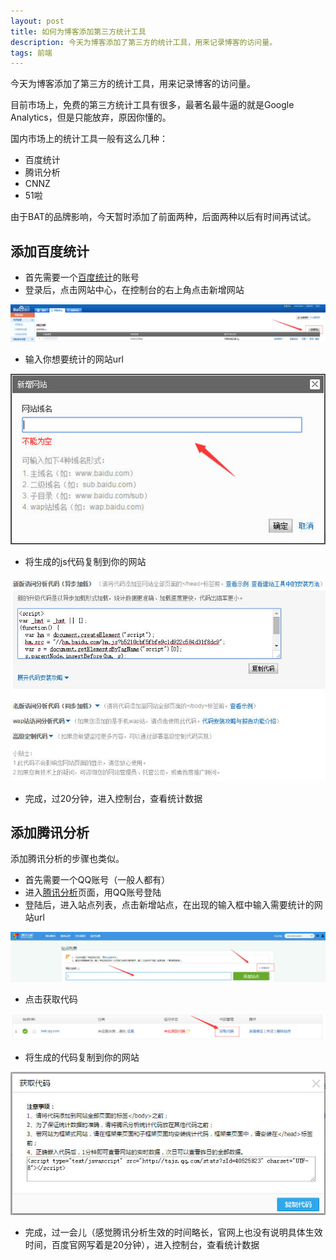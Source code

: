 ```yaml
---
layout: post
title: 如何为博客添加第三方统计工具
description: 今天为博客添加了第三方的统计工具，用来记录博客的访问量。
tags: 前端
---
```


今天为博客添加了第三方的统计工具，用来记录博客的访问量。

目前市场上，免费的第三方统计工具有很多，最著名最牛逼的就是Google Analytics，但是只能放弃，原因你懂的。

国内市场上的统计工具一般有这么几种：

* 百度统计
* 腾讯分析
* CNNZ
* 51啦

由于BAT的品牌影响，今天暂时添加了前面两种，后面两种以后有时间再试试。

## 添加百度统计

* 首先需要一个[百度统计](http://tongji.baidu.com/)的账号
* 登录后，点击网站中心，在控制台的右上角点击新增网站

<p class="picture"><img alt="" src="/assets/img/2015-1-23/addSite.jpg"/></p>

* 输入你想要统计的网站url

<p class="picture"><img alt="" src="/assets/img/2015-1-23/addName.jpg"/></p>

* 将生成的js代码复制到你的网站

<p class="picture"><img alt="" src="/assets/img/2015-1-23/copyCode.jpg"/></p>

* 完成，过20分钟，进入控制台，查看统计数据

## 添加腾讯分析

添加腾讯分析的步骤也类似。

* 首先需要一个QQ账号（一般人都有）
* 进入[腾讯分析](http://v2.ta.qq.com/analysis/index)页面，用QQ账号登陆
* 登陆后，进入站点列表，点击新增站点，在出现的输入框中输入需要统计的网站url

<p class="picture"><img alt="" src="/assets/img/2015-1-23/addSiteToTX.jpg"/></p>

* 点击获取代码

<p class="picture"><img alt="" src="/assets/img/2015-1-23/getCode.jpg"/></p>

* 将生成的代码复制到你的网站

<p class="picture"><img alt="" src="/assets/img/2015-1-23/copyTXCode.jpg"/></p>

* 完成，过一会儿（感觉腾讯分析生效的时间略长，官网上也没有说明具体生效时间，百度官网写着是20分钟），进入控制台，查看统计数据
